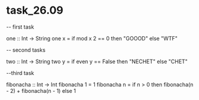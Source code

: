 # task_26.09
-- first task

one :: Int -> String
one x = if mod x 2 == 0 
        then "GOOOD" 
        else "WTF"

-- second tasks

two :: Int -> String
two y = if even y == False 
        then "NECHET" 
        else "CHET"

--third task

fibonacha :: Int -> Int
fibonacha 1 = 1
fibonacha n = if n > 0 
              then fibonacha(n - 2) + fibonacha(n - 1)
              else 1

